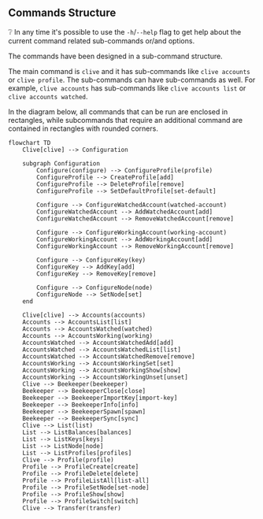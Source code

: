 ## Commands Structure

:grey_question: In any time it's possible to use the `-h`/`--help` flag to get help about the current command related
sub-commands
or/and options.

The commands have been designed in a sub-command structure.

The main command is `clive` and it has sub-commands like `clive accounts` or `clive profile`.
The sub-commands can have sub-commands as well. For example, `clive accounts` has sub-commands
like `clive accounts list` or `clive accounts watched`.

In the diagram below, all commands that can be run are enclosed in rectangles, while subcommands that require an
additional command are contained in rectangles with rounded corners.

```mermaid
flowchart TD
    Clive[clive] --> Configuration

    subgraph Configuration
        Configure(configure) --> ConfigureProfile(profile)
        ConfigureProfile --> CreateProfile[add]
        ConfigureProfile --> DeleteProfile[remove]
        ConfigureProfile --> SetDefaultProfile[set-default]

        Configure --> ConfigureWatchedAccount(watched-account)
        ConfigureWatchedAccount --> AddWatchedAccount[add]
        ConfigureWatchedAccount --> RemoveWatchedAccount[remove]

        Configure --> ConfigureWorkingAccount(working-account)
        ConfigureWorkingAccount --> AddWorkingAccount[add]
        ConfigureWorkingAccount --> RemoveWorkingAccount[remove]

        Configure --> ConfigureKey(key)
        ConfigureKey --> AddKey[add]
        ConfigureKey --> RemoveKey[remove]

        Configure --> ConfigureNode(node)
        ConfigureNode --> SetNode[set]
    end

    Clive[clive] --> Accounts(accounts)
    Accounts --> AccountsList[list]
    Accounts --> AccountsWatched(watched)
    Accounts --> AccountsWorking(working)
    AccountsWatched --> AccountsWatchedAdd[add]
    AccountsWatched --> AccountsWatchedList[list]
    AccountsWatched --> AccountsWatchedRemove[remove]
    AccountsWorking --> AccountsWorkingSet[set]
    AccountsWorking --> AccountsWorkingShow[show]
    AccountsWorking --> AccountsWorkingUnset[unset]
    Clive --> Beekeeper(beekeeper)
    Beekeeper --> BeekeeperClose[close]
    Beekeeper --> BeekeeperImportKey[import-key]
    Beekeeper --> BeekeeperInfo[info]
    Beekeeper --> BeekeeperSpawn[spawn]
    Beekeeper --> BeekeeperSync[sync]
    Clive --> List(list)
    List --> ListBalances[balances]
    List --> ListKeys[keys]
    List --> ListNode[node]
    List --> ListProfiles[profiles]
    Clive --> Profile(profile)
    Profile --> ProfileCreate[create]
    Profile --> ProfileDelete[delete]
    Profile --> ProfileListAll[list-all]
    Profile --> ProfileSetNode[set-node]
    Profile --> ProfileShow[show]
    Profile --> ProfileSwitch[switch]
    Clive --> Transfer(transfer)
```
